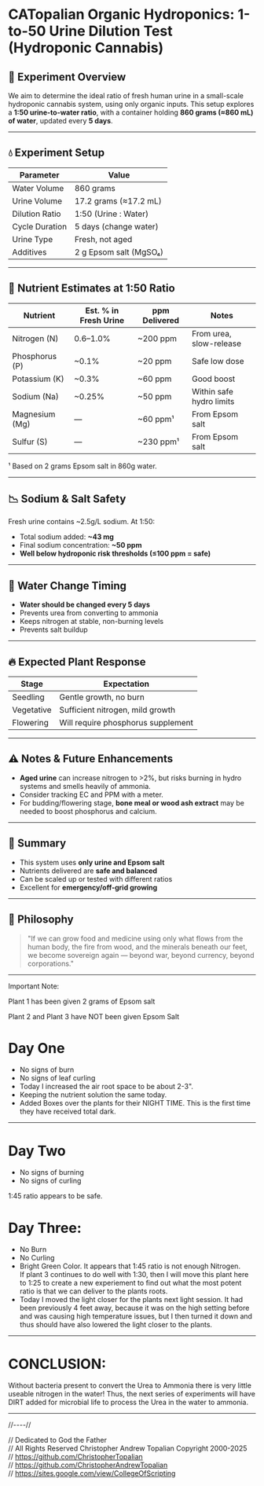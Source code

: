 # CATopalian Organic Hydroponics: 1-to-50 Urine Dilution Test (Hydroponic Cannabis)

## 🧪 Experiment Overview

We aim to determine the ideal ratio of fresh human urine in a small-scale hydroponic cannabis system, using only organic inputs. This setup explores a **1:50 urine-to-water ratio**, with a container holding **860 grams (≈860 mL) of water**, updated every **5 days**.

---

## 💧 Experiment Setup

| Parameter        | Value                  |
|------------------|------------------------|
| Water Volume     | 860 grams              |
| Urine Volume     | 17.2 grams (≈17.2 mL)  |
| Dilution Ratio   | 1:50 (Urine : Water)   |
| Cycle Duration   | 5 days (change water)  |
| Urine Type       | Fresh, not aged        |
| Additives        | 2 g Epsom salt (MgSO₄)  |

---

## 🌱 Nutrient Estimates at 1:50 Ratio

| Nutrient     | Est. % in Fresh Urine | ppm Delivered | Notes |
|--------------|------------------------|---------------|-------|
| Nitrogen (N) | 0.6–1.0%               | ~200 ppm      | From urea, slow-release |
| Phosphorus (P) | ~0.1%                | ~20 ppm       | Safe low dose |
| Potassium (K) | ~0.3%                 | ~60 ppm       | Good boost |
| Sodium (Na)   | ~0.25%                | ~50 ppm       | Within safe hydro limits |
| Magnesium (Mg) | —                    | ~60 ppm¹     | From Epsom salt |
| Sulfur (S)     | —                    | ~230 ppm¹     | From Epsom salt |

¹ Based on 2 grams Epsom salt in 860g water.

---

## 📉 Sodium & Salt Safety

Fresh urine contains ~2.5g/L sodium. At 1:50:

- Total sodium added: **~43 mg**
- Final sodium concentration: **~50 ppm**
- **Well below hydroponic risk thresholds (≤100 ppm = safe)**

---

## 🔁 Water Change Timing

- **Water should be changed every 5 days**
- Prevents urea from converting to ammonia
- Keeps nitrogen at stable, non-burning levels
- Prevents salt buildup

---

## 🔥 Expected Plant Response

| Stage      | Expectation                          |
|------------|---------------------------------------|
| Seedling   | Gentle growth, no burn                |
| Vegetative| Sufficient nitrogen, mild growth      |
| Flowering  | Will require phosphorus supplement    |

---

## ⚠️ Notes & Future Enhancements

- **Aged urine** can increase nitrogen to >2%, but risks burning in hydro systems and smells heavily of ammonia.
- Consider tracking EC and PPM with a meter.
- For budding/flowering stage, **bone meal or wood ash extract** may be needed to boost phosphorus and calcium.

---

## 📌 Summary

- This system uses **only urine and Epsom salt**
- Nutrients delivered are **safe and balanced**
- Can be scaled up or tested with different ratios
- Excellent for **emergency/off-grid growing**

---

## 🧠 Philosophy

> "If we can grow food and medicine using only what flows from the human body, the fire from wood, and the minerals beneath our feet, we become sovereign again — beyond war, beyond currency, beyond corporations."

---

Important Note:  

Plant 1 has been given 2 grams of Epsom salt  

Plant 2 and Plant 3 have NOT been given Epsom Salt  

# Day One
* No signs of burn
* No signs of leaf curling
* Today I increased the air root space to be about 2-3".
* Keeping the nutrient solution the same today.
* Added Boxes over the plants for their NIGHT TIME. This is the first time they have received total dark.  

---

# Day Two
* No signs of burning
* No signs of curling  

1:45 ratio appears to be safe.  

# Day Three:  
* No Burn
* No Curling
* Bright Green Color. It appears that 1:45 ratio is not enough Nitrogen.  
If plant 3 continues to do well with 1:30, then I will move this plant here to 1:25 to create a new experiement to find out what the most potent ratio is that we can deliver to the plants roots.  
* Today I moved the light closer for the plants next light session. It had been previously 4 feet away, because it was on the high setting before and was causing high temperature issues, but I then turned it down and thus should have also lowered the light closer to the plants.  

---

# CONCLUSION:
Without bacteria present to convert the Urea to Ammonia there is very little useable nitrogen in the water!
Thus, the next series of experiments will have DIRT added for microbial life to process the Urea in the water to ammonia.  

---

//----//

// Dedicated to God the Father  
// All Rights Reserved Christopher Andrew Topalian Copyright 2000-2025  
// https://github.com/ChristopherTopalian  
// https://github.com/ChristopherAndrewTopalian  
// https://sites.google.com/view/CollegeOfScripting  


